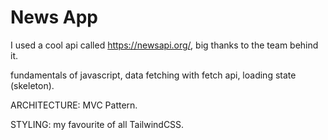# News App

I used a cool api called https://newsapi.org/, big thanks to the team behind it.

fundamentals of javascript, data fetching with fetch api, loading state (skeleton).

ARCHITECTURE: MVC Pattern.

STYLING: my favourite of all TailwindCSS.
